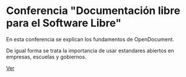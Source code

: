 # Conferencia "Documentación libre para el Software Libre"

En esta conferencia se explican los fundamentos de OpenDocument.

De igual forma se trata la importancia de usar estandares abiertos en empresas, escuelas y gobiernos.

[Ver](https://github.com/ChicoXXX/Conferencia-DFD/blob/master/index.html)
